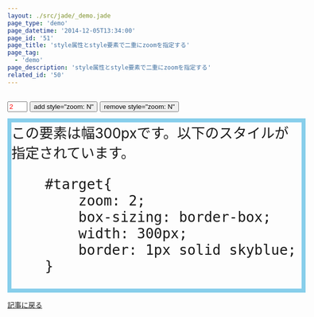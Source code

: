 ```yaml
---
layout: ./src/jade/_demo.jade
page_type: 'demo'
page_datetime: '2014-12-05T13:34:00'
page_id: '51'
page_title: 'style属性とstyle要素で二重にzoomを指定する'
page_tag:
  - 'demo'
page_description: 'style属性とstyle要素で二重にzoomを指定する'
related_id: '50'
---
```

<style>
html,body{
    margin:0;
}
body{
    padding: 15px;
    background: url(http://dskd.jp/dist/img/double-zoom-bug/bg50px.gif) repeat 15px 15px;
}
#ctrl{
    height: 50px;
    font-size: 18px;
    line-height: 50px;
}
#zoomVal{
    width: 3em;
    color: red;
}
#target{
    zoom: 2;
    box-sizing: border-box;
    width: 300px;
    border: 4px solid skyblue;
}
</style>
<script>
function addZoom(){
    var tar = document.getElementById('target');
    var val = document.getElementById('zoomVal').value;
    tar.style.zoom = val;
}

function removeZoom(){
    var tar = document.getElementById('target');
    tar.style.zoom = '';
}
</script>

<div id="ctrl">
    <input type="number" id="zoomVal" value="2">
    <button onclick="addZoom();">add style="zoom: N"</button>
    <button onclick="removeZoom();">remove style="zoom: N"</button>
</div>
<div id="target">
    <div>この要素は幅300pxです。以下のスタイルが指定されています。</div>
    <xmp>    #target{
        zoom: 2;
        box-sizing: border-box;
        width: 300px;
        border: 1px solid skyblue;
    }</xmp>
</div>
<p><a href="http://dskd.jp/archives/50.html">記事に戻る</a></p>
